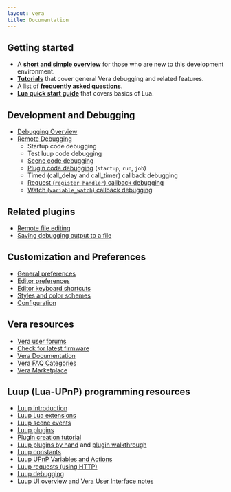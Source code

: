 ```yaml
---
layout: vera
title: Documentation
---
```


## Getting started

- A **[short and simple overview](vera-getting-started)** for those who are new to this development environment.
- **[Tutorials](vera-tutorials)** that cover general Vera debugging and related features.
- A list of **[frequently asked questions](vera-faq)**.
- **[Lua quick start guide](doc-lua-quick-start-guide)** that covers basics of Lua.

## Development and Debugging

- [Debugging Overview](vera-debugging)
- [Remote Debugging](vera-remote-debugging)
  * Startup code debugging
  * Test luup code debugging
  * [Scene code debugging](vera-scene-debugging)
  * [Plugin code debugging](vera-plugin-debugging) (`startup`, `run`, `job`)
  * Timed (call_delay and call_timer) callback debugging
  * [Request (`register_handler`) callback debugging](vera-request-debugging)
  * [Watch (`variable_watch`) callback debugging](vera-watch-debugging)

## Related plugins

- [Remote file editing](http://notebook.kulchenko.com/zerobrane/remote-file-editing-while-debugging)
- [Saving debugging output to a file](http://notebook.kulchenko.com/zerobrane/saving-debugging-output-to-file)

## Customization and Preferences

- [General preferences](doc-general-preferences)
- [Editor preferences](doc-editor-preferences)
- [Editor keyboard shortcuts](doc-editor-keyboard-shortcuts)
- [Styles and color schemes](doc-styles-color-schemes)
- [Configuration](doc-configuration)

## Vera resources

- [Vera user forums](https://community.getvera.com/)
- [Check for latest firmware](http://cp.mios.com/firmware)
- [Vera Documentation](http://docs5.mios.com/)
- [Vera FAQ Categories](http://faq.mios.com/showcat.html)
- [Vera Marketplace](http://apps.mios.com/)

## Luup (Lua-UPnP) programming resources

- [Luup introduction](http://wiki.micasaverde.com/index.php/Luup_Intro)
- [Luup Lua extensions](http://wiki.micasaverde.com/index.php/Luup_Lua_extensions)
- [Luup scene events](http://wiki.micasaverde.com/index.php/Luup_Scenes_Events)
- [Luup plugins](http://wiki.micasaverde.com/index.php/Luup_Plugins)
- [Plugin creation tutorial](http://wiki.micasaverde.com/index.php/Plugin_Creation_Tutorial)
- [Luup plugins by hand](http://wiki.micasaverde.com/index.php/Luup_Plugins_ByHand) and [plugin walkthrough](http://wiki.micasaverde.com/index.php/Luup_Somfy_Walkthrough)
- [Luup constants](http://wiki.micasaverde.com/index.php/Luup_UPNP_Files)
- [Luup UPnP Variables and Actions](http://wiki.micasaverde.com/index.php/Luup_UPnP_Variables_and_Actions)
- [Luup requests (using HTTP)](http://wiki.micasaverde.com/index.php/Luup_Requests)
- [Luup debugging](http://wiki.micasaverde.com/index.php/Luup_Debugging)
- [Luup UI overview](http://wiki.micasaverde.com/index.php/UI_Simple) and [Vera User Interface notes](http://wiki.micasaverde.com/index.php/UI_Notes)

